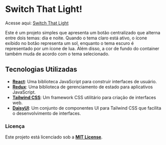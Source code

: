 # Switch That Light!

Acesse aqui: [Switch That Light](https://redux-light-switch.vercel.app)

Este é um projeto simples que apresenta um botão centralizado que alterna entre dois temas: dia e noite. Quando o tema claro está ativo, o ícone exibido no botão representa um sol, enquanto o tema escuro é representado por um ícone de lua. Além disso, a cor de fundo do container também muda de acordo com o tema selecionado.

## Tecnologias Utilizadas

- **[React](https://react.dev/)**: Uma biblioteca JavaScript para construir interfaces de usuário.
- **[Redux](https://redux.js.org/)**: Uma biblioteca de gerenciamento de estado para aplicativos JavaScript.
- **[Tailwind CSS](https://tailwindcss.com/)**: Um framework CSS utilitário para criação de interfaces web.
- **[DaisyUI](https://daisyui.com/)**: Um conjunto de componentes UI para Tailwind CSS que facilita o desenvolvimento de interfaces.


### Licença

Este projeto está licenciado sob a **[MIT License](https://opensource.org/licenses/MIT)**.

